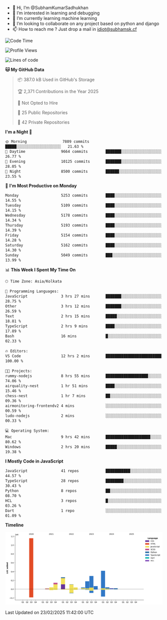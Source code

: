 - 👋 Hi, I’m @SubhamKumarSadhukhan
- 👀 I’m interested in learning and debugging
- 🌱 I’m currently learning machine learning
- 💞️ I’m looking to collaborate on any project based on python and django
- 📫 How to reach me ?
      Just drop a mail in idiot@subhamsk.cf

<!---
SubhamKumarSadhukhan/SubhamKumarSadhukhan is a ✨ special ✨ repository because its `README.md` (this file) appears on your GitHub profile.
You can click the Preview link to take a look at your changes.
--->


<!--START_SECTION:waka-->
![Code Time](http://img.shields.io/badge/Code%20Time-2%2C764%20hrs%2018%20mins-blue)

![Profile Views](http://img.shields.io/badge/Profile%20Views-2-blue)

![Lines of code](https://img.shields.io/badge/From%20Hello%20World%20I%27ve%20Written-2.8%20million%20lines%20of%20code-blue)

**🐱 My GitHub Data** 

> 📦 387.0 kB Used in GitHub's Storage 
 > 
> 🏆 2,371 Contributions in the Year 2025
 > 
> 🚫 Not Opted to Hire
 > 
> 📜 25 Public Repositories 
 > 
> 🔑 42 Private Repositories 
 > 
**I'm a Night 🦉** 

```text
🌞 Morning                7809 commits        █████░░░░░░░░░░░░░░░░░░░░   21.63 % 
🌆 Daytime                9664 commits        ███████░░░░░░░░░░░░░░░░░░   26.77 % 
🌃 Evening                10125 commits       ███████░░░░░░░░░░░░░░░░░░   28.05 % 
🌙 Night                  8500 commits        ██████░░░░░░░░░░░░░░░░░░░   23.55 % 
```
📅 **I'm Most Productive on Monday** 

```text
Monday                   5253 commits        ████░░░░░░░░░░░░░░░░░░░░░   14.55 % 
Tuesday                  5109 commits        ████░░░░░░░░░░░░░░░░░░░░░   14.15 % 
Wednesday                5178 commits        ████░░░░░░░░░░░░░░░░░░░░░   14.34 % 
Thursday                 5193 commits        ████░░░░░░░░░░░░░░░░░░░░░   14.39 % 
Friday                   5154 commits        ████░░░░░░░░░░░░░░░░░░░░░   14.28 % 
Saturday                 5162 commits        ████░░░░░░░░░░░░░░░░░░░░░   14.30 % 
Sunday                   5049 commits        ███░░░░░░░░░░░░░░░░░░░░░░   13.99 % 
```


📊 **This Week I Spent My Time On** 

```text
🕑︎ Time Zone: Asia/Kolkata

💬 Programming Languages: 
JavaScript               3 hrs 27 mins       ███████░░░░░░░░░░░░░░░░░░   28.75 % 
Other                    3 hrs 12 mins       ███████░░░░░░░░░░░░░░░░░░   26.59 % 
Text                     2 hrs 15 mins       █████░░░░░░░░░░░░░░░░░░░░   18.81 % 
TypeScript               2 hrs 9 mins        ████░░░░░░░░░░░░░░░░░░░░░   17.89 % 
Bash                     16 mins             █░░░░░░░░░░░░░░░░░░░░░░░░   02.33 % 

🔥 Editors: 
VS Code                  12 hrs 2 mins       █████████████████████████   100.00 % 

🐱‍💻 Projects: 
rummy-nodejs             8 hrs 55 mins       ███████████████████░░░░░░   74.06 % 
airquality-nest          1 hr 51 mins        ████░░░░░░░░░░░░░░░░░░░░░   15.46 % 
chess-nest               1 hr 7 mins         ██░░░░░░░░░░░░░░░░░░░░░░░   09.36 % 
airmonitoring-frontendv2 4 mins              ░░░░░░░░░░░░░░░░░░░░░░░░░   00.59 % 
ludo-nodejs              2 mins              ░░░░░░░░░░░░░░░░░░░░░░░░░   00.33 % 

💻 Operating System: 
Mac                      9 hrs 42 mins       ████████████████████░░░░░   80.62 % 
Windows                  2 hrs 20 mins       █████░░░░░░░░░░░░░░░░░░░░   19.38 % 
```

**I Mostly Code in JavaScript** 

```text
JavaScript               41 repos            ███████████░░░░░░░░░░░░░░   44.57 % 
TypeScript               28 repos            ████████░░░░░░░░░░░░░░░░░   30.43 % 
Python                   8 repos             ██░░░░░░░░░░░░░░░░░░░░░░░   08.70 % 
HCL                      3 repos             █░░░░░░░░░░░░░░░░░░░░░░░░   03.26 % 
Dart                     1 repo              ░░░░░░░░░░░░░░░░░░░░░░░░░   01.09 % 
```



**Timeline**

![Lines of Code chart](https://raw.githubusercontent.com/SubhamKumarSadhukhan/SubhamKumarSadhukhan/main/assets/bar_graph.png)


 Last Updated on 23/02/2025 11:42:00 UTC
<!--END_SECTION:waka-->
